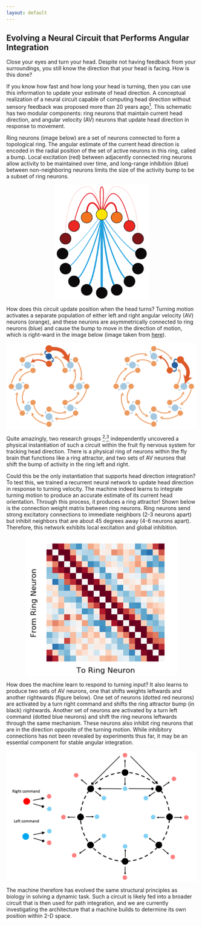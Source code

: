```yaml
---
layout: default
---
```


## Evolving a Neural Circuit that Performs Angular Integration

Close your eyes and turn your head. Despite not having feedback from your surroundings, you still know the direction that your head is facing. How is this done?

If you know how fast and how long your head is turning, then you can use this information to update your estimate of head direction. A conceptual realization of a neural circuit capable of computing head direction without sensory feedback was proposed more than 20 years ago[<sup>1</sup>](https://papers.nips.cc/paper/890-a-model-of-the-neural-basis-of-the-rats-sense-of-direction). This schematic has two modular components: ring neurons that maintain current head direction, and angular velocity (AV) neurons that update head direction in response to movement.

Ring neurons (image below) are a set of neurons connected to form a topological ring. The angular estimate of the current head direction is encoded in the radial position of the set of active neurons in this ring, called a bump. Local excitation (red) between adjacently connected ring neurons allow activity to be maintained over time, and long-range inhibition (blue) between non-neighboring neurons limits the size of the activity bump to be a subset of ring neurons.

<p align="center">
  <img src="/assets/img/bump_attractor.png" alt="Logo" width="250" align="middle"/>
</p>

How does this circuit update position when the head turns? Turning motion activates a separate population of either left and right angular velocity (AV) neurons (orange), and these neurons are asymmetrically connected to ring neurons (blue) and cause the bump to move in the direction of motion, which is right-ward in the image below (image taken from [here](https://www.nature.com/articles/nature22343)).

<p align="center">
  <img src="/assets/img/head_direction_schematic.png" alt="Logo" width="600" align="middle"/>
</p>

Quite amazingly, two research groups [<sup>2</sup>](https://www.nature.com/articles/nature22343)<sup>,</sup>[<sup>3</sup>](https://elifesciences.org/articles/23496) independently uncovered a physical instantiation of such a circuit within the fruit fly nervous system for tracking head direction. There is a physical ring of neurons within the fly brain that functions like a ring attractor, and two sets of AV neurons that shift the bump of activity in the ring left and right.

Could this be the only instantiation that supports head direction integration? To test this, we trained a recurrent neural network to update head direction in response to turning velocity. The machine indeed learns to integrate turning motion to produce an accurate estimate of its current head orientation. Through this process, it produces a ring attractor! Shown below is the connection weight matrix between ring neurons. Ring neurons send strong excitatory connections to immediate neighbors (2-3 neurons apart) but inhibit neighbors that are about 45 degrees away (4-6 neurons apart). Therefore, this network exhibits local excitation and global inhibition.

<p align="center">
  <img src="/assets/img/W_h_aa.png" alt="Logo" width="400" align="middle"/>
</p>

How does the machine learn to respond to turning input? It also learns to produce two sets of AV neurons, one that shifts weights leftwards and another rightwards (figure below). One set of neurons (dotted red neurons) are activated by a turn right command and shifts the ring attractor bump (in black) rightwards. Another set of neurons are activated by a turn left command (dotted blue neurons) and shift the ring neurons leftwards through the same mechanism. These neurons also inhibit ring neurons that are in the direction opposite of the turning motion. While inhibitory connections has not been revealed by experiments thus far, it may be an essential component for stable angular integration.

<p align="center">
  <img src="/assets/img/head_direction_machine.png" alt="Logo" width="600" align="middle"/>
</p>

The machine therefore has evolved the same structural principles as biology in solving a dynamic task. Such a circuit is likely fed into a broader circuit that is then used for path integration, and we are currently investigating the architecture that a machine builds to determine its own position within 2-D space.
